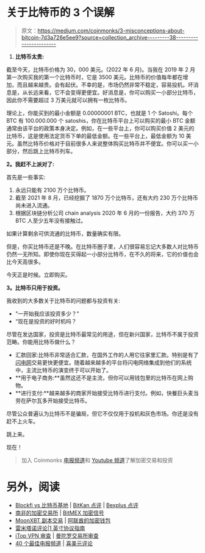 # 关于比特币的 3 个误解

> 原文：<https://medium.com/coinmonks/3-misconceptions-about-bitcoin-7d3a726e5ee9?source=collection_archive---------38----------------------->

1.  **比特币太贵:**

截至今天，比特币价格为 30，000 美元。(2022 年 6 月)。当我在 2019 年 2 月第一次购买我的第一个比特币时，它是 3500 美元。比特币的价值每年都在增加，而且越来越贵。会有起伏。不幸的是，市场仍然非常不稳定，容易投机。坏消息是，从长远来看，它不会变得更便宜。好消息是，你可以购买一小部分比特币，因此你不需要超过 3 万美元就可以拥有一枚比特币。

理论上，你能买到的最小金额是 0.00000001 BTC，也就是 1 个 Satoshi。每个 BTC 有 100.000.000 个 satoshis，你在比特币平台上可以购买的最小 BTC 金额通常由该平台的政策本身决定。例如，在一些平台上，你可以购买价值 2 美元的比特币，这是使用法定货币下单的最低金额。在一些平台上，最低金额为 10 美元。虽然比特币价格对于目前很多人来说整体购买比特币并不便宜。你可以买一小部分，然后跳上比特币列车。

**2。我赶不上派对了:**

首先是一些事实:

1.  永远只能有 2100 万个比特币。
2.  截至 2021 年 8 月，已经挖掘了 1870 万个比特币，还有大约 230 万个比特币尚未进入流通。
3.  根据区块链分析公司 chain analysis 2020 年 6 月的一份报告，大约 370 万 BTC 人至少五年没有接触过。

如果计算剩余可供流通的比特币，数量确实有限。

但是，你买比特币还是不晚。在比特币圈子里，人们很容易忘记大多数人对比特币仍然一无所知。即使你现在买得起一小部分比特币，在不久的将来，它的价值也会比今天高很多。

今天正是时候。立即购买。

**3。比特币只用于投资。**

我收到的大多数关于比特币的问题都与投资有关:

*   "一开始我应该投资多少？"
*   “现在是投资的好时机吗？

尽管在发达国家，投资是比特币最常见的用途，但在新兴国家，比特币不属于投资范畴。你能用比特币做什么？

*   汇款回家:比特币非常适合汇款，在国外工作的人用它往家里汇款。特别是有了[闪电网](https://lightning.network/)交易更快更便宜。随着越来越多的平台将闪电网络集成到他们的系统中，主流比特币的演变终于可以开始了。
*   **用于电子商务:**虽然这还不是主流，但你可以用钱包里的比特币在网上购物。
*   **进行支付:**越来越多的商家开始接受比特币进行支付。例如，快餐巨头麦当劳在萨尔瓦多开始接受比特币。

尽管公众普遍认为比特币不是骗局，但它不仅仅用于投机和灰色市场。你还是没有赶不上火车。

跳上来。

现在！

> 加入 Coinmonks [电报频道](https://t.me/coincodecap)和 [Youtube 频道](https://www.youtube.com/c/coinmonks/videos)了解加密交易和投资

# 另外，阅读

*   [Blockfi vs 比特币基地](https://coincodecap.com/blockfi-vs-coinbase) | [BitKan 点评](https://coincodecap.com/bitkan-review) | [Bexplus 点评](https://coincodecap.com/bexplus-review)
*   [南非的加密交易所](https://coincodecap.com/crypto-exchanges-in-south-africa) | [BitMEX 加密信号](https://coincodecap.com/bitmex-crypto-signals)
*   [MoonXBT 副本交易](https://coincodecap.com/moonxbt-copy-trading) | [阿联酋的加密钱包](https://coincodecap.com/crypto-wallets-in-uae)
*   [雷米塔诺评论](https://coincodecap.com/remitano-review)|[1 英寸协议指南](https://coincodecap.com/1inch)
*   [iTop VPN 审查](https://coincodecap.com/itop-vpn-review) | [曼陀罗交易所审查](https://coincodecap.com/mandala-exchange-review)
*   [40 个最佳电报频道](https://coincodecap.com/best-telegram-channels) | [喜美元评论](https://coincodecap.com/hi-dollar-review)